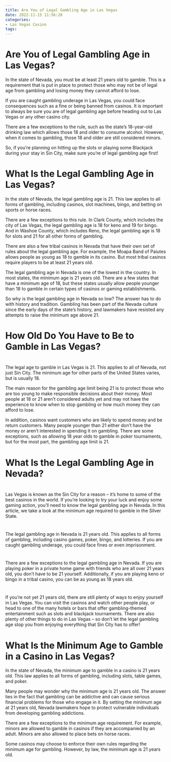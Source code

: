 ```yaml
---
title: Are You of Legal Gambling Age in Las Vegas
date: 2022-11-15 11:56:28
categories:
- Las Vegas Casino
tags:
---
```



#  Are You of Legal Gambling Age in Las Vegas?

In the state of Nevada, you must be at least 21 years old to gamble. This is a requirement that is put in place to protect those who may not be of legal age from gambling and losing money they cannot afford to lose.

If you are caught gambling underage in Las Vegas, you could face consequences such as a fine or being banned from casinos. It is important to always be sure you are of legal gambling age before heading out to Las Vegas or any other casino city.

There are a few exceptions to the rule, such as the state’s 18-year-old drinking law which allows those 18 and older to consume alcohol. However, when it comes to gambling, those 18 and older are still considered minors.

So, if you’re planning on hitting up the slots or playing some Blackjack during your stay in Sin City, make sure you’re of legal gambling age first!

#  What Is the Legal Gambling Age in Las Vegas?

​In the state of Nevada, the legal gambling age is 21. This law applies to all forms of gambling, including casinos, slot machines, bingo, and betting on sports or horse races.

There are a few exceptions to this rule. In Clark County, which includes the city of Las Vegas, the legal gambling age is 18 for keno and 19 for bingo. And in Washoe County, which includes Reno, the legal gambling age is 18 for slots and 21 for all other forms of gambling.

There are also a few tribal casinos in Nevada that have their own set of rules about the legal gambling age. For example, the Moapa Band of Paiutes allows people as young as 18 to gamble in its casino. But most tribal casinos require players to be at least 21 years old.

The legal gambling age in Nevada is one of the lowest in the country. In most states, the minimum age is 21 years old. There are a few states that have a minimum age of 18, but these states usually allow people younger than 18 to gamble in certain types of casinos or gaming establishments.

So why is the legal gambling age in Nevada so low? The answer has to do with history and tradition. Gambling has been part of the Nevada culture since the early days of the state’s history, and lawmakers have resisted any attempts to raise the minimum age above 21.

#  How Old Do You Have to Be to Gamble in Las Vegas?

#

The legal age to gamble in Las Vegas is 21. This applies to all of Nevada, not just Sin City. The minimum age for other parts of the United States varies, but is usually 18.

The main reason for the gambling age limit being 21 is to protect those who are too young to make responsible decisions about their money. Most people at 18 or 21 aren’t considered adults yet and may not have the experience to know when to stop gambling or how much money they can afford to lose.

In addition, casinos want customers who are likely to spend money and be return customers. Many people younger than 21 either don’t have the money or aren’t interested in spending it on gambling. There are some exceptions, such as allowing 18 year olds to gamble in poker tournaments, but for the most part, the gambling age limit is 21.

#  What Is the Legal Gambling Age in Nevada?

#

Las Vegas is known as the Sin City for a reason – it’s home to some of the best casinos in the world. If you’re looking to try your luck and enjoy some gaming action, you’ll need to know the legal gambling age in Nevada. In this article, we take a look at the minimum age required to gamble in the Silver State.

#

The legal gambling age in Nevada is 21 years old. This applies to all forms of gambling, including casino games, poker, bingo, and lotteries. If you are caught gambling underage, you could face fines or even imprisonment.

#

There are a few exceptions to the legal gambling age in Nevada. If you are playing poker in a private home game with friends who are all over 21 years old, you don’t have to be 21 yourself. Additionally, if you are playing keno or bingo in a tribal casino, you can be as young as 18 years old.

#

If you’re not yet 21 years old, there are still plenty of ways to enjoy yourself in Las Vegas. You can visit the casinos and watch other people play, or head to one of the many hotels or bars that offer gambling-themed entertainment such as slots and blackjack tournaments. There are also plenty of other things to do in Las Vegas – so don’t let the legal gambling age stop you from enjoying everything that Sin City has to offer!

#  What Is the Minimum Age to Gamble in a Casino in Las Vegas?

In the state of Nevada, the minimum age to gamble in a casino is 21 years old. This law applies to all forms of gambling, including slots, table games, and poker.

Many people may wonder why the minimum age is 21 years old. The answer lies in the fact that gambling can be addictive and can cause serious financial problems for those who engage in it. By setting the minimum age at 21 years old, Nevada lawmakers hope to protect vulnerable individuals from developing gambling addictions.

There are a few exceptions to the minimum age requirement. For example, minors are allowed to gamble in casinos if they are accompanied by an adult. Minors are also allowed to place bets on horse races.

Some casinos may choose to enforce their own rules regarding the minimum age for gambling. However, by law, the minimum age is 21 years old.